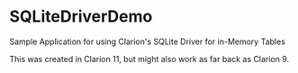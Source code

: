 # SQLiteDriverDemo
Sample Application for using Clarion's SQLite Driver for in-Memory Tables

This was created in Clarion 11, but might also work as far back as Clarion 9.
